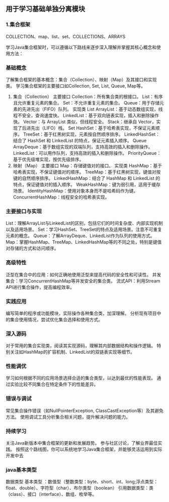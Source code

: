 ## 用于学习基础单独分离模块
### 1.集合框架
COLLECTION、map、list、set、COLLECTIONS、ARRAYS

学习Java集合框架时，可以遵循以下路线来逐步深入理解并掌握其核心概念和使用方法：
### 基础概念
了解集合框架的基本概念：集合（Collection）、映射（Map）及其接口和实现类。
学习集合框架的主要接口如Collection, Set, List, Queue, Map等。

1. 集合（Collection）
  主要接口
  Collection：所有集合类的根接口。
  	List：有序且允许重复元素的集合。
  	Set：不允许重复元素的集合。
  	Queue：用于存储元素的先进先出（FIFO）队列。
  实现类
  List
  	ArrayList：基于动态数组实现，线程不安全，查询速度快。
  	LinkedList：基于双向链表实现，插入和删除操作快。
  	Vector：与 ArrayList 类似，但线程安全。
  	Stack：继承自 Vector，实现了后进先出（LIFO）栈。
  Set
  	HashSet：基于哈希表实现，不保证元素顺序。
  	TreeSet：基于红黑树实现，元素按自然顺序排序。
  	LinkedHashSet：结合了 HashSet 和 LinkedList 的特点，保证元素插入顺序。
  Queue
  	ArrayDeque：基于数组实现的双端队列，支持高效的插入和删除操作。
  	LinkedList：可以用作队列，支持高效的插入和删除操作。
  	PriorityQueue：基于优先级堆实现，按优先级排序。
  2. 映射（Map）
  主要接口
  Map：存储键值对的接口。
  实现类
  	HashMap：基于哈希表实现，不保证键值对的顺序。
  	TreeMap：基于红黑树实现，键值对按键的自然顺序排序。
  	LinkedHashMap：结合了 HashMap 和 LinkedList 的特点，保证键值对的插入顺序。
  	WeakHashMap：键为弱引用，适用于缓存场景。
  	IdentityHashMap：使用对象本身而不是哈希码作为键。
  	ConcurrentHashMap：线程安全的哈希表实现。

### 主要接口与实现
List：理解ArrayList与LinkedList的区别，包括它们的时间复杂度、内部实现机制以及适用场景。
Set：学习HashSet、TreeSet的特点及适用场景。注意不可重复元素的概念。
Queue：了解ArrayDeque、LinkedList作为队列的使用方式。
Map：掌握HashMap、TreeMap、LinkedHashMap等的不同之处，特别是键值对存储的方式和访问顺序。
### 高级特性
泛型在集合中的应用：如何正确地使用泛型来提高代码的安全性和可读性。
并发集合：学习ConcurrentHashMap等并发安全的集合类。
流式API：利用Stream API进行集合操作，提高编程效率。
### 实践应用
编写简单的程序或功能模块，实际操作各种集合类，加深理解。
分析现有项目中的集合使用情况，尝试优化集合选择和使用方式。
### 深入源码
对于常用的集合实现类，阅读其实现源码，理解其内部数据结构和操作逻辑。
特别关注如HashMap的扩容机制、LinkedList的双链表实现等细节。
### 性能调优
学习如何根据不同的应用场景选择合适的集合类型，以达到最优的性能表现。
通过实验比较不同集合在特定条件下的性能差异。
### 错误与调试
常见集合操作错误（如NullPointerException, ClassCastException等）及其避免方法。
使用调试工具分析集合相关问题，提升解决问题的能力。
### 持续学习
关注Java新版本中集合框架的更新和发展趋势。
参与社区讨论，了解业界最佳实践。
按照这个路线图，你可以系统地学习Java集合框架，并能够灵活运用到实际开发中去
### java基本类型
数据类型 
	基本类型 ：数值型（整数类型：byte、short、int、long;浮点类型：float、double）、字符型（char）、布尔类型（boolean）
	引用数据类型：类（class）、接口（interface）、数组、枚举等。



